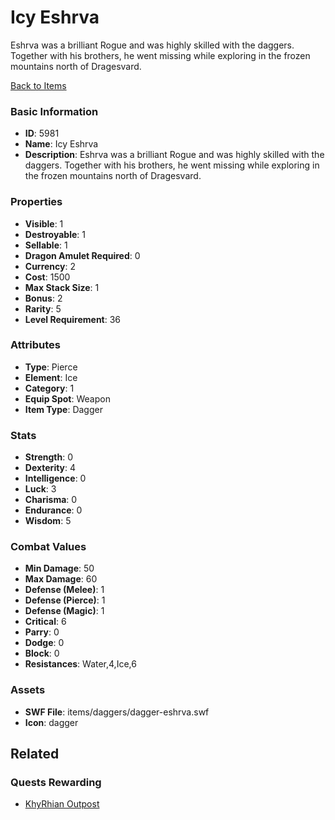 # Icy Eshrva

Eshrva was a brilliant Rogue and was highly skilled with the daggers.  Together with his brothers, he went missing while exploring in the frozen mountains north of Dragesvard.

[Back to Items](../items.md)

### Basic Information

- **ID**: 5981
- **Name**: Icy Eshrva
- **Description**: Eshrva was a brilliant Rogue and was highly skilled with the daggers.  Together with his brothers, he went missing while exploring in the frozen mountains north of Dragesvard.

### Properties

- **Visible**: 1
- **Destroyable**: 1
- **Sellable**: 1
- **Dragon Amulet Required**: 0
- **Currency**: 2
- **Cost**: 1500
- **Max Stack Size**: 1
- **Bonus**: 2
- **Rarity**: 5
- **Level Requirement**: 36

### Attributes

- **Type**: Pierce
- **Element**: Ice
- **Category**: 1
- **Equip Spot**: Weapon
- **Item Type**: Dagger

### Stats

- **Strength**: 0
- **Dexterity**: 4
- **Intelligence**: 0
- **Luck**: 3
- **Charisma**: 0
- **Endurance**: 0
- **Wisdom**: 5

### Combat Values

- **Min Damage**: 50
- **Max Damage**: 60
- **Defense (Melee)**: 1
- **Defense (Pierce)**: 1
- **Defense (Magic)**: 1
- **Critical**: 6
- **Parry**: 0
- **Dodge**: 0
- **Block**: 0
- **Resistances**: Water,4,Ice,6

### Assets

- **SWF File**: items/daggers/dagger-eshrva.swf
- **Icon**: dagger

## Related

### Quests Rewarding

- [KhyRhian Outpost](../quests/815-khyrhian-outpost.md)

